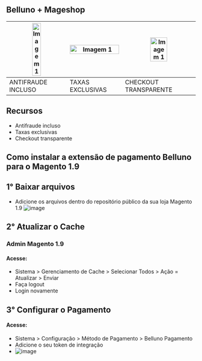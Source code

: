 ## Belluno + Mageshop
| <img src="https://github.com/csvitor/MageShop_Belluno/assets/100157056/1cc855d8-934f-4f9a-b016-7eed96c91e7d" alt="Imagem 1" width="40%"> | <img src="https://mageshop.com.br/pages/login/biblioteca/imagens/mageshop3.svg" alt="Imagem 1" width="100%"> | <img src="https://github.com/csvitor/MageShop_Belluno/assets/100157056/eb538740-3ec6-43ba-b098-24eb2509bc5b" alt="Imagem 1" width="50%"> |
| --- | --- | --- |
| ANTIFRAUDE INCLUSO | TAXAS EXCLUSIVAS | CHECKOUT TRANSPARENTE |


## Recursos

- Antifraude incluso
- Taxas exclusivas
- Checkout transparente


## Como instalar a extensão de pagamento Belluno para o Magento 1.9
## 1° Baixar arquivos
- Adicione os arquivos dentro do repositório público da sua loja Magento 1.9
 ![image](https://github.com/csvitor/MageShop_Belluno/assets/100157056/2447dc4d-52bd-4757-b4dd-ae2db6349af9)
## 2° Atualizar o Cache
 ### Admin Magento 1.9
 #### Acesse:
 - Sistema > Gerenciamento de Cache > Selecionar Todos > Ação = Atualizar > Enviar
 - Faça logout
 - Login novamente 
## 3° Configurar o Pagamento
#### Acesse:
- Sistema > Configuração > Método de Pagamento > Belluno Pagamento
- Adicione o seu token de integração
- ![image](https://github.com/csvitor/MageShop_Belluno/assets/100157056/d833d6fc-023f-4038-8b15-6b94ba150c6a)
